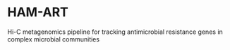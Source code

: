 # HAM-ART
Hi-C metagenomics pipeline for tracking antimicrobial resistance genes in complex microbial communities
